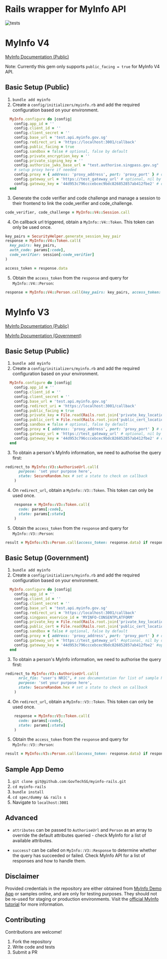# Rails wrapper for MyInfo API

![tests](https://github.com/GovTechSG/myinfo/workflows/tests/badge.svg?branch=main)

# MyInfo V4

[MyInfo Documentation (Public)](https://public.cloud.myinfo.gov.sg/myinfo/api/myinfo-kyc-v4.0.html)

Note: Currently this gem only supports `public_facing = true` for MyInfo V4 API.

## Basic Setup (Public)

1. `bundle add myinfo`
2. Create a `config/initializers/myinfo.rb` and add the required configuration based on your environment.
```ruby
  MyInfo.configure do |config|
    config.app_id = ''
    config.client_id = ''
    config.client_secret = ''
    config.base_url = 'test.api.myinfo.gov.sg'
    config.redirect_uri = 'https://localhost:3001/callback'
    config.public_facing = true
    config.sandbox = false # optional, false by default
    config.private_encryption_key = ''
    config.private_signing_key = ''
    config.authorise_jwks_base_url = "test.authorise.singpass.gov.sg"
    # setup proxy here if needed
    config.proxy = { address: 'proxy_address', port: 'proxy_port' } # optional, nil by default
    config.gateway_url = 'https://test_gateway_url' # optional, nil by default
    config.gateway_key = '44d953c796cccebcec9bdc826852857ab412fbe2' # optional, nil by default
  end
```

3. Generate the code verifier and code challenge and manage a session to their frontend to link the code_verifier and code_challenge.
```ruby
code_verifier, code_challenge = MyInfo::V4::Session.call
```

4. On callback url triggered, obtain a `MyInfo::V4::Token`. This token can only be used once.

```ruby
key_pairs = SecurityHelper.generate_session_key_pair
response = MyInfo::V4::Token.call(
  key_pairs: key_pairs,
  auth_code: params[:code],
  code_verifier: session[:code_verifier]
)

access_token = response.data
```

5. Obtain the `access_token` from the `response` and query for `MyInfo::V4::Person`:
```ruby
response = MyInfo::V4::Person.call(key_pairs: key_pairs, access_token: access_token)
```


# MyInfo V3

[MyInfo Documentation (Public)](https://public.cloud.myinfo.gov.sg/myinfo/api/myinfo-kyc-v3.1.0.html)

[MyInfo Documentation (Government)](https://public.cloud.myinfo.gov.sg/myinfo/tuo/myinfo-tuo-specs.html)

## Basic Setup (Public)

1. `bundle add myinfo`
2. Create a `config/initializers/myinfo.rb` and add the required configuration based on your environment.
```ruby
  MyInfo.configure do |config|
    config.app_id = ''
    config.client_id = ''
    config.client_secret = ''
    config.base_url = 'test.api.myinfo.gov.sg'
    config.redirect_uri = 'https://localhost:3001/callback'
    config.public_facing = true
    config.private_key = File.read(Rails.root.join('private_key_location'))
    config.public_cert = File.read(Rails.root.join('public_cert_location'))
    config.sandbox = false # optional, false by default
    config.proxy = { address: 'proxy_address', port: 'proxy_port' } # optional, nil by default
    config.gateway_url = 'https://test_gateway_url' # optional, nil by default
    config.gateway_key = '44d953c796cccebcec9bdc826852857ab412fbe2' # optional, nil by default
  end
```

3. To obtain a person's MyInfo information, we need to authorise the query first:
```ruby
redirect_to MyInfo::V3::AuthoriseUrl.call(
      purpose: 'set your purpose here',
      state: SecureRandom.hex # set a state to check on callback
    )
```

4. On `redirect_url`, obtain a `MyInfo::V3::Token`. This token can only be used once.
```ruby
    response = MyInfo::V3::Token.call(
      code: params[:code],
      state: params[:state]
    )
```

5. Obtain the `access_token` from the `response` and query for `MyInfo::V3::Person`:
```ruby
result = MyInfo::V3::Person.call(access_token: response.data) if response.success?
```

## Basic Setup (Government)

1. `bundle add myinfo`
2. Create a `config/initializers/myinfo.rb` and add the required configuration based on your environment.
```ruby
  MyInfo.configure do |config|
    config.app_id = ''
    config.client_id = ''
    config.client_secret = ''
    config.base_url = 'test.api.myinfo.gov.sg'
    config.redirect_uri = 'https://localhost:3001/callback'
    config.singpass_eservice_id = 'MYINFO-CONSENTPLATFORM'
    config.private_key = File.read(Rails.root.join('private_key_location'))
    config.public_cert = File.read(Rails.root.join('public_cert_location'))
    config.sandbox = false # optional, false by default
    config.proxy = { address: 'proxy_address', port: 'proxy_port' } # optional, nil by default
    config.gateway_url = 'https://test_gateway_url' #optional, nil by default
    config.gateway_key = '44d953c796cccebcec9bdc826852857ab412fbe2' #optional, nil by default
  end
```

3. To obtain a person's MyInfo information, we need to authorise the query first:
```ruby
redirect_to MyInfo::V3::AuthoriseUrl.call(
      nric_fin: "user's NRIC", # see documentation for list of sample NRICs
      purpose: 'set your purpose here',
      state: SecureRandom.hex # set a state to check on callback
    )
```

4. On `redirect_url`, obtain a `MyInfo::V3::Token`. This token can only be used once.
```ruby
    response = MyInfo::V3::Token.call(
      code: params[:code],
      state: params[:state]
    )
```

5. Obtain the `access_token` from the `response` and query for `MyInfo::V3::Person`:
```ruby
result = MyInfo::V3::Person.call(access_token: response.data) if response.success?
```

## Sample App Demo

1. `git clone git@github.com:GovTechSG/myinfo-rails.git`
2. `cd myinfo-rails`
3. `bundle install`
4. `cd spec/dummy && rails s`
5. Navigate to `localhost:3001`

## Advanced
- `attributes` can be passed to `AuthoriseUrl` and `Person` as an array to override the default attributes queried - check MyInfo for a list of available attributes.

- `success?` can be called on `MyInfo::V3::Response` to determine whether the query has succeeded or failed. Check MyInfo API for a list of responses and how to handle them.

## Disclaimer
Provided credentials in the repository are either obtained from [MyInfo Demo App](https://github.com/ndi-trusted-data/myinfo-demo-app) or samples online, and are only for testing purposes. They should not be re-used for staging or production environments. Visit the [official MyInfo tutorial](https://www.ndi-api.gov.sg/library/myinfo/tutorial3) for more information.

## Contributing

Contributions are welcome!

1. Fork the repository
2. Write code and tests
3. Submit a PR
